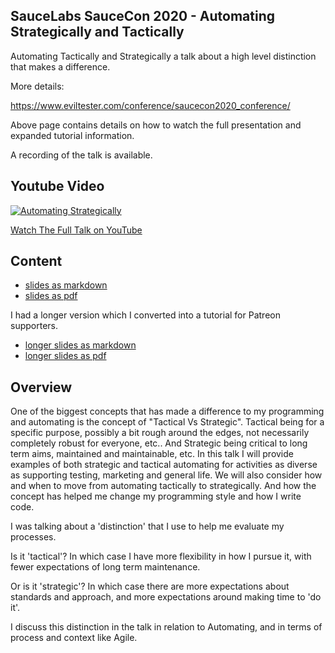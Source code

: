 ## SauceLabs SauceCon 2020 - Automating Strategically and Tactically

Automating Tactically and Strategically a talk about a high level distinction that makes a difference. 

More details:

https://www.eviltester.com/conference/saucecon2020_conference/

Above page contains details on how to watch the full presentation and expanded tutorial information.

A recording of the talk is available.

## Youtube Video

[![Automating Strategically](https://img.youtube.com/vi/uW4IxTwmcqg/0.jpg)](https://www.youtube.com/watch?v=uW4IxTwmcqg)

[Watch The Full Talk on YouTube](https://www.youtube.com/watch?v=uW4IxTwmcqg)

## Content

- [slides as markdown](slides.md)
- [slides as pdf](exports/slides.pdf)

I had a longer version which I converted into a tutorial for Patreon supporters.

- [longer slides as markdown](full-slides.md)
- [longer slides as pdf](exports/full-slides.pdf)

## Overview

One of the biggest concepts that has made a difference to my programming and automating is the concept of "Tactical Vs Strategic". Tactical being for a specific purpose, possibly a bit rough around the edges, not necessarily completely robust for everyone, etc.. And Strategic being critical to long term aims, maintained and maintainable, etc. In this talk I will provide examples of both strategic and tactical automating for activities as diverse as supporting testing, marketing and general life. We will also consider how and when to move from automating tactically to strategically. And how the concept has helped me change my programming style and how I write code.

I was talking about a 'distinction' that I use to help me evaluate my processes.

Is it 'tactical'? In which case I have more flexibility in how I pursue it, with fewer expectations of long term maintenance.

Or is it 'strategic'? In which case there are more expectations about standards and approach, and more expectations around making time to 'do it'.

I discuss this distinction in the talk in relation to Automating, and in terms of process and context like Agile.